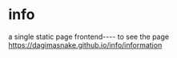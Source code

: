 # info
a single static page frontend---- to see the page https://dagimasnake.github.io/info/information
